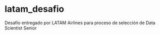 # latam_desafio
Desafío entregado por LATAM Airlines para proceso de selección de Data Scientist Senior
